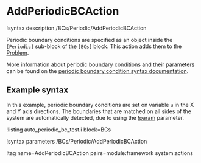 # AddPeriodicBCAction

!syntax description /BCs/Periodic/AddPeriodicBCAction

Periodic boundary conditions are specified as an object inside the `[Periodic]` sub-block of the `[BCs]` block.
This action adds them to the [Problem](syntax/Problem/index.md).

More information about periodic boundary conditions and their parameters can be found on the
[periodic boundary condition syntax documentation](syntax/BCs/Periodic/index.md).

## Example syntax

In this example, periodic boundary conditions are set on variable `u` in the X and Y axis directions.
The boundaries that are matched on all sides of the system are automatically detected, due to using the
[!param](/BCs/Periodic/AddPeriodicBCAction/auto_direction) parameter.

!listing auto_periodic_bc_test.i block=BCs

!syntax parameters /BCs/Periodic/AddPeriodicBCAction

!tag name=AddPeriodicBCAction pairs=module:framework system:actions
